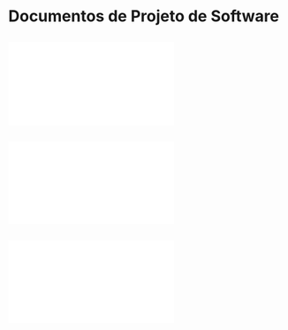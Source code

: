 # Documentos de Projeto de Software


## ![Projeto de arquitetura](3projArquitetura.md)
## ![Projeto de dados](4projDados.md)
## ![Projeto de algoritmos](5projAlgoritmos.md)